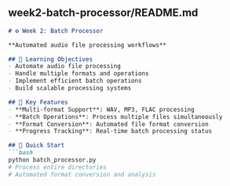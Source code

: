 ## week2-batch-processor/README.md
```markdown
# ⚙️ Week 2: Batch Processor

**Automated audio file processing workflows**

## 🎯 Learning Objectives
- Automate audio file processing
- Handle multiple formats and operations
- Implement efficient batch operations
- Build scalable processing systems

## 🔧 Key Features
- **Multi-format Support**: WAV, MP3, FLAC processing
- **Batch Operations**: Process multiple files simultaneously
- **Format Conversion**: Automated file format conversion
- **Progress Tracking**: Real-time batch processing status

## 🚀 Quick Start
```bash
python batch_processor.py
# Process entire directories
# Automated format conversion and analysis
